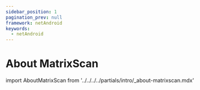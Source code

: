 ```yaml
---
sidebar_position: 1
pagination_prev: null
framework: netAndroid
keywords:
  - netAndroid
---
```


# About MatrixScan

import AboutMatrixScan from '../../../../partials/intro/_about-matrixscan.mdx'

<AboutMatrixScan />
